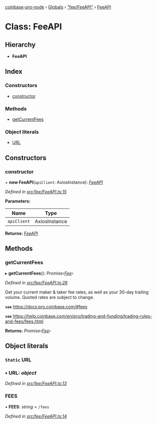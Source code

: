 [coinbase-pro-node](../README.md) › [Globals](../globals.md) › ["fee/FeeAPI"](../modules/_fee_feeapi_.md) › [FeeAPI](_fee_feeapi_.feeapi.md)

# Class: FeeAPI

## Hierarchy

- **FeeAPI**

## Index

### Constructors

- [constructor](_fee_feeapi_.feeapi.md#constructor)

### Methods

- [getCurrentFees](_fee_feeapi_.feeapi.md#getcurrentfees)

### Object literals

- [URL](_fee_feeapi_.feeapi.md#static-url)

## Constructors

### constructor

\+ **new FeeAPI**(`apiClient`: AxiosInstance): _[FeeAPI](_fee_feeapi_.feeapi.md)_

_Defined in [src/fee/FeeAPI.ts:15](https://github.com/bennyn/coinbase-pro-node/blob/a33aec9/src/fee/FeeAPI.ts#L15)_

**Parameters:**

| Name        | Type          |
| ----------- | ------------- |
| `apiClient` | AxiosInstance |

**Returns:** _[FeeAPI](_fee_feeapi_.feeapi.md)_

## Methods

### getCurrentFees

▸ **getCurrentFees**(): _Promise‹[Fee](../interfaces/_fee_feeapi_.fee.md)›_

_Defined in [src/fee/FeeAPI.ts:26](https://github.com/bennyn/coinbase-pro-node/blob/a33aec9/src/fee/FeeAPI.ts#L26)_

Get your current maker & taker fee rates, as well as your 30-day trailing volume. Quoted rates are subject to change.

**`see`** https://docs.pro.coinbase.com/#fees

**`see`** https://help.coinbase.com/en/pro/trading-and-funding/trading-rules-and-fees/fees.html

**Returns:** _Promise‹[Fee](../interfaces/_fee_feeapi_.fee.md)›_

## Object literals

### `Static` URL

### ▪ **URL**: _object_

_Defined in [src/fee/FeeAPI.ts:13](https://github.com/bennyn/coinbase-pro-node/blob/a33aec9/src/fee/FeeAPI.ts#L13)_

### FEES

• **FEES**: _string_ = `/fees`

_Defined in [src/fee/FeeAPI.ts:14](https://github.com/bennyn/coinbase-pro-node/blob/a33aec9/src/fee/FeeAPI.ts#L14)_
